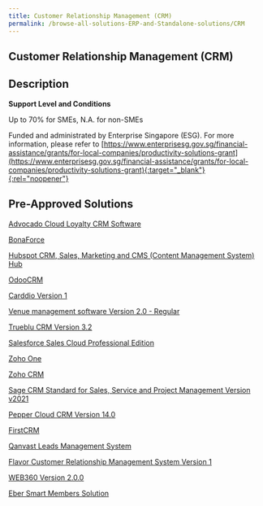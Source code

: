 ```yaml
---
title: Customer Relationship Management (CRM)
permalink: /browse-all-solutions-ERP-and-Standalone-solutions/CRM
---
```


## Customer Relationship Management (CRM)
## Description

**Support Level and Conditions**

Up to 70% for SMEs, N.A. for non-SMEs

Funded and administrated by Enterprise Singapore (ESG). For more information, please refer to
[https://www.enterprisesg.gov.sg/financial-assistance/grants/for-local-companies/productivity-solutions-grant](https://www.enterprisesg.gov.sg/financial-assistance/grants/for-local-companies/productivity-solutions-grant){:target="_blank"}{:rel="noopener"}

## Pre-Approved Solutions

<a href='/productivity-solutions-grant/solutionrepo/solution110' target='_blank'>Advocado Cloud Loyalty CRM Software</a><br>

<a href='/productivity-solutions-grant/solutionrepo/solution250' target='_blank'>BonaForce</a><br>

<a href='/productivity-solutions-grant/solutionrepo/solution463' target='_blank'>Hubspot CRM, Sales, Marketing and CMS (Content Management System) Hub</a><br>

<a href='/productivity-solutions-grant/solutionrepo/solution1078' target='_blank'>OdooCRM </a><br>

<a href='/productivity-solutions-grant/solutionrepo/solution1166' target='_blank'>Carddio Version 1 </a><br>

<a href='/productivity-solutions-grant/solutionrepo/solution1285' target='_blank'>Venue management software Version 2.0 - Regular</a><br>

<a href='/productivity-solutions-grant/solutionrepo/solution1344' target='_blank'>Trueblu CRM Version 3.2</a><br>

<a href='/productivity-solutions-grant/solutionrepo/solution1510' target='_blank'>Salesforce Sales Cloud Professional Edition</a><br>

<a href='/productivity-solutions-grant/solutionrepo/solution1526' target='_blank'>Zoho One</a><br>

<a href='/productivity-solutions-grant/solutionrepo/solution1916' target='_blank'>Zoho CRM</a><br>

<a href='/productivity-solutions-grant/solutionrepo/solution2215' target='_blank'>Sage CRM Standard for Sales, Service and Project Management Version v2021</a><br>

<a href='/productivity-solutions-grant/solutionrepo/solution2279' target='_blank'>Pepper Cloud CRM Version 14.0</a><br>

<a href='/productivity-solutions-grant/solutionrepo/solution2481' target='_blank'>FirstCRM</a><br>

<a href='/productivity-solutions-grant/solutionrepo/solution2549' target='_blank'>Qanvast Leads Management System</a><br>

<a href='/productivity-solutions-grant/solutionrepo/solution2640' target='_blank'>Flavor Customer Relationship Management System Version 1</a><br>

<a href='/productivity-solutions-grant/solutionrepo/solution2705' target='_blank'>WEB360 Version 2.0.0</a><br>

<a href='/productivity-solutions-grant/solutionrepo/solution2866' target='_blank'>Eber Smart Members Solution</a><br>

